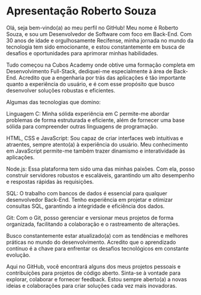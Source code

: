 # Apresentação Roberto Souza 

Olá, seja bem-vindo(a) ao meu perfil no GitHub! Meu nome é Roberto Souza, e sou um Desenvolvedor de Software com foco em Back-End. Com 30 anos de idade e orgulhosamente Recifense, minha jornada no mundo da tecnologia tem sido emocionante, e estou constantemente em busca de desafios e oportunidades para aprimorar minhas habilidades.

Tudo começou na Cubos Academy onde obtive uma formação completa em Desenvolvimento Full-Stack, dediquei-me especialmente à área de Back-End. Acredito que a engenharia por trás das aplicações é tão importante quanto a experiência do usuário, e é com esse propósito que busco desenvolver soluções robustas e eficientes.

Algumas das tecnologias que domino:

Linguagem C: Minha sólida experiência em C permite-me abordar problemas de forma estruturada e eficiente, além de fornecer uma base sólida para compreender outras linguagens de programação.

HTML, CSS e JavaScript: Sou capaz de criar interfaces web intuitivas e atraentes, sempre atento(a) à experiência do usuário. Meu conhecimento em JavaScript permite-me também trazer dinamismo e interatividade às aplicações.

Node.js: Essa plataforma tem sido uma das minhas paixões. Com ela, posso construir servidores robustos e escaláveis, garantindo um alto desempenho e respostas rápidas às requisições.

SQL: O trabalho com bancos de dados é essencial para qualquer desenvolvedor Back-End. Tenho experiência em projetar e otimizar consultas SQL, garantindo a integridade e eficiência dos dados.

Git: Com o Git, posso gerenciar e versionar meus projetos de forma organizada, facilitando a colaboração e o rastreamento de alterações.

Busco constantemente estar atualizado(a) com as tendências e melhores práticas no mundo do desenvolvimento. Acredito que o aprendizado contínuo é a chave para enfrentar os desafios tecnológicos em constante evolução.

Aqui no GitHub, você encontrará alguns dos meus projetos pessoais e contribuições para projetos de código aberto. Sinta-se à vontade para explorar, colaborar e fornecer feedback. Estou sempre aberto(a) a novas ideias e colaborações para criar soluções cada vez mais inovadoras.
